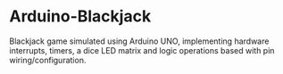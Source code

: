# Arduino-Blackjack
Blackjack game simulated using Arduino UNO, implementing hardware interrupts, timers, a dice LED matrix and 
logic operations based with pin wiring/configuration.
